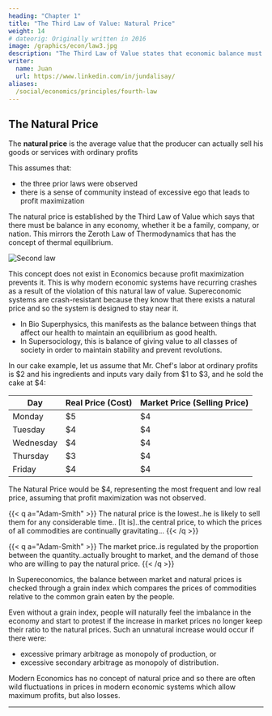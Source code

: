 ```yaml
---
heading: "Chapter 1"
title: "The Third Law of Value: Natural Price"
weight: 14
# dateorig: Originally written in 2016
image: /graphics/econ/law3.jpg
description: "The Third Law of Value states that economic balance must be maintained to allow natural prices"
writer:
  name: Juan
  url: https://www.linkedin.com/in/jundalisay/
aliases:
  /social/economics/principles/fourth-law
---
```




<!-- The market price is the nominal price that is applied on all customers for some time, from the customer's perspective.  -->

## The Natural Price

 <!-- the lowest common real price from all sellers over time, from the seller's perspective.  -->

The **natural price** is the average value that the producer can actually sell his goods or services with ordinary profits

This assumes that:
- the three prior laws were observed 
- there is a sense of community instead of excessive ego that leads to profit maximization

The natural price is established by the Third Law of Value which says that there must be balance in any economy, whether it be a family, company, or nation. This mirrors the Zeroth Law of Thermodynamics that has the concept of thermal equilibrium.

<!-- * leading to temperature.  -->

![Second law](/graphics/econ/law3.jpg)

This concept does not exist in Economics because profit maximization prevents it. This is why modern economic systems have recurring crashes as a result of the violation of this natural law of value. Supereconomic systems are crash-resistant because they know that there exists a natural price and so the system is designed to stay near it. 

- In Bio Superphysics, this manifests as the balance between things that affect our health to maintain an equilibrium as good health.
- In Supersociology, this is balance of giving value to all classes of society in order to maintain stability and prevent revolutions.


In our cake example, let us assume that Mr. Chef's labor at ordinary profits is $2 and his ingredients and inputs vary daily from $1 to $3, and he sold the cake at $4:

Day | Real Price (Cost)| Market Price (Selling Price)
--- | --- | ---
Monday | $5 | $4
Tuesday | $4 | $4
Wednesday | $4 | $4
Thursday | $3 | $4
Friday | $4 | $4

The Natural Price would be $4, representing the most frequent and low real price, assuming that profit maximization was not observed.

{{< q a="Adam-Smith" >}}
The natural price is the lowest..he is likely to sell them for any considerable time.. [It is]..the central price, to which the prices of all commodities are continually gravitating... 
{{< /q >}}

{{< q a="Adam-Smith" >}}
The market price..is regulated by the proportion between the quantity..actually brought to market, and the demand of those who are willing to pay the natural price.
{{< /q >}}


<!-- ![Fourth law definition](/graphics/law4.png) -->
<!-- ![4](https://sorasystem.sirv.com/graphics/4.png) -->

In Supereconomics, the balance between market and natural prices is checked through a grain index which compares the prices of commodities relative to the common grain eaten by the people. 

Even without a grain index, people will naturally feel the imbalance in the economy and start to protest if the increase in market prices no longer keep their ratio to the natural prices. Such an unnatural increase would occur if there were:

- excessive primary arbitrage as monopoly of production, or
- excessive secondary arbitrage as monopoly of distribution.  
<!-- distribution or retail of the produced goods and services were stifled by excessive secondary arbitrage.   -->

Modern Economics has no concept of natural price and so there are often wild fluctuations in prices in modern economic systems which allow maximum profits, but also losses.
 

<!-- ## The Resulting Concepts from the Fourth Law

The resulting concepts from the Fourth Law of Value are:

- Natural Price
- Socio-economic Balance as Demand-Capital-Industry-Trade ratios
- The militant class (as a ruling government) to ensure this balance -->

---

